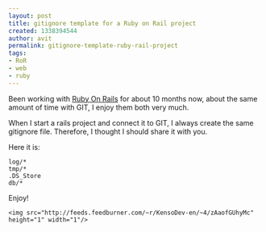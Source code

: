 ```yaml
---
layout: post
title: gitignore template for a Ruby on Rail project
created: 1338394544
author: avit
permalink: gitignore-template-ruby-rail-project
tags:
- RoR
- web
- ruby
---
```

<p>Been working with <a href='http://www.kensodev.com/category/ruby-on-rails/' title='Ruby on Rails'>Ruby On Rails</a> for about 10 months now, about the same amount of time with GIT, I enjoy them both very much.</p>

<p>When I start a rails project and connect it to GIT, I always create the same gitignore file. Therefore, I thought I should share it with you.</p>

<p>Here it is:</p>
<div class='highlight'><pre><code class='bash'>log/*
tmp/*
.DS_Store
db/*
</code></pre>
</div>
<p>Enjoy!</p>
      
    <img src="http://feeds.feedburner.com/~r/KensoDev-en/~4/zAaofGUhyMc" height="1" width="1"/>
